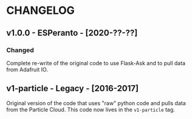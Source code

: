 # CHANGELOG

## v1.0.0 - ESPeranto - [2020-??-??]

### Changed
Complete re-write of the original code to use Flask-Ask and to pull data from
Adafruit IO.

## v1-particle - Legacy - [2016-2017]
Original version of the code that uses "raw" python code and pulls data from 
the Particle Cloud. This code now lives in the `v1-particle` tag.
